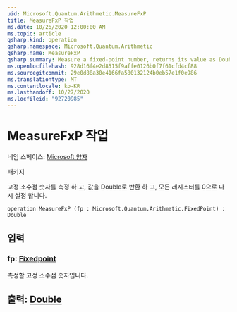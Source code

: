 ```yaml
---
uid: Microsoft.Quantum.Arithmetic.MeasureFxP
title: MeasureFxP 작업
ms.date: 10/26/2020 12:00:00 AM
ms.topic: article
qsharp.kind: operation
qsharp.namespace: Microsoft.Quantum.Arithmetic
qsharp.name: MeasureFxP
qsharp.summary: Measure a fixed-point number, returns its value as Double, and resets all the register to zero.
ms.openlocfilehash: 928d16f4e2d8515f9affe0126b0f7f61cfd4cf88
ms.sourcegitcommit: 29e0d88a30e4166fa580132124b0eb57e1f0e986
ms.translationtype: MT
ms.contentlocale: ko-KR
ms.lasthandoff: 10/27/2020
ms.locfileid: "92720985"
---
```

# <a name="measurefxp-operation"></a>MeasureFxP 작업

네임 스페이스: [Microsoft 양자](xref:Microsoft.Quantum.Arithmetic)

패키지 [](https://nuget.org/packages/)


고정 소수점 숫자를 측정 하 고, 값을 Double로 반환 하 고, 모든 레지스터를 0으로 다시 설정 합니다.

```qsharp
operation MeasureFxP (fp : Microsoft.Quantum.Arithmetic.FixedPoint) : Double
```


## <a name="input"></a>입력

### <a name="fp--fixedpoint"></a>fp: [Fixedpoint](xref:Microsoft.Quantum.Arithmetic.FixedPoint)

측정할 고정 소수점 숫자입니다.



## <a name="output--double"></a>출력: [Double](xref:microsoft.quantum.lang-ref.double)

